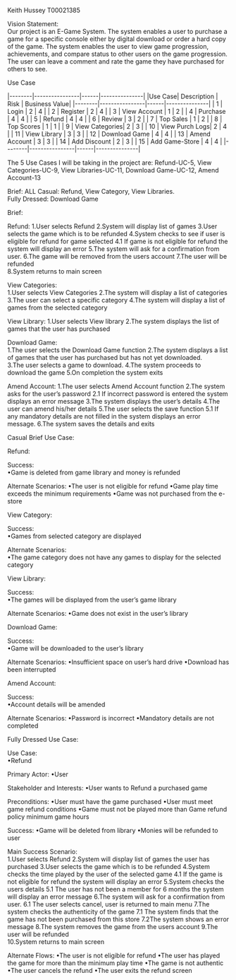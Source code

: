 Keith Hussey T00021385

Vision Statement:  
Our project is an E-Game System. The system enables a user to purchase a game for a specific console either by digital download or order a hard copy of the game. The system enables the user to view game progression, achievements, and compare status to other users on the game progression. The user can leave a comment and rate the game they have purchased for others to see.

Use Case

 |--------|----------------|------|---------------|
 |Use Case| Description    | Risk | Business Value|
 |--------|----------------|------|---------------|
 |  1     | Login          |  2   |      4        |
 |  2     | Register       |  2   |      4        |
 |  3     | View Account   |  1   |      2        |
 |  4     | Purchase       |  4   |      4        |
 |  5     | Refund         |  4   |      4        |
 |  6     | Review         |  3   |      2        |
 |  7     | Top Sales      |  1   |      2        |
 |  8     | Top Scores     |  1   |      1        |
 |  9     | View Categories|  2   |      3        |
 |  10    | View Purch Logs|  2   |      4        |
 |  11    | View Library   |  3   |      3        |
 |  12    | Download Game  |  4   |      4        |
 |  13    | Amend Account  |  3   |      3        |
 |  14    | Add Discount   |  2   |      3        |
 |  15    | Add Game-Store |  4   |      4        |
 |--------|----------------|------|---------------|
 
The 5 Use Cases I will be taking in the project are: Refund-UC-5, View Categories-UC-9, View Libraries-UC-11, Download Game-UC-12, Amend Account-13

Brief: ALL
Casual: Refund, View Category, View Libraries.  
Fully Dressed: Download Game

Brief:

Refund:
1.User selects Refund
2.System will display list of games
3.User selects the game which is to be refunded
4.System checks to see if user is eligible for refund for game selected
    4.1 If game is not eligible for refund the system will display an error
5.The system will ask for a confirmation from user.
6.The game will be removed from the users account
7.The user will be refunded  
8.System returns to main screen


View Categories:  
1.User selects View Categories
2.The system will display a list of categories
3.The user can select a specific category
4.The system will display a list of games from the selected category


View Library:
1.User selects View library
2.The system displays the list of games that the user has purchased  


Download Game:  
1.The user selects the Download Game function
2.The system displays a list of games that the user has purchased but has not yet downloaded.  
3.The user selects a game to download.
4.The system proceeds to download the game
5.On completion the system exits


Amend Account:
1.The user selects Amend Account function
2.The system asks for the user’s password
    2.1 If incorrect password is entered the system displays an error message
3.The system displays the user’s details
4.The user can amend his/her details
5.The user selects the save function
    5.1 If any mandatory details are not filled in the system displays an error message.
6.The system saves the details and exits

Casual Brief Use Case:  

Refund:  

Success:  
•Game is deleted from game library and money is refunded

Alternate Scenarios:
•The user is not eligible for refund
•Game play time exceeds the minimum requirements
•Game was not purchased from the e-store

View Category:  

Success:  
•Games from selected category are displayed

Alternate Scenarios:  
•The game category does not have any games to display for the selected category  


View Library:  

Success:  
•The games will be displayed from the user’s game library

Alternate Scenarios:
•Game does not exist in the user’s library

Download Game:  

Success:  
•Game will be downloaded to the user’s library

Alternate Scenarios:
•Insufficient space on user’s hard drive
•Download has been interrupted

Amend Account:  

Success:  
•Account details will be amended

Alternate Scenarios:
•Password is incorrect
•Mandatory details are not completed


Fully Dressed Use Case:  

Use Case:  
•Refund

Primary Actor:
•User

Stakeholder and Interests:
•User wants to Refund a purchased game

Preconditions:
•User must have the game purchased
•User must meet game refund conditions
•Game must not be played more than Game refund policy minimum game hours

Success:
•Game will be deleted from library
•Monies will be refunded to user

Main Success Scenario:  
1.User selects Refund
2.System will display list of games the user has purchased
3.User selects the game which is to be refunded
4.System checks the time played by the user of the selected game 
    4.1 If the game is not eligible for refund the system will display an error
5.System checks the users details
    5.1 The user has not been a member for 6 months the system will display an error message
6.The system will ask for a confirmation from user.
    6.1 The user selects cancel, user is returned to main menu
7.The system checks the authenticity of the game 
    7.1 The system finds that the game has not been purchased from this store
    7.2The system shows an error message
8.The system removes the game from the users account
9.The user will be refunded  
10.System returns to main screen

Alternate Flows:
•The user is not eligible for refund
•The user has played the game for more than the minimum play time
•The game is not authentic  
•The user cancels the refund
•The user exits the refund screen

